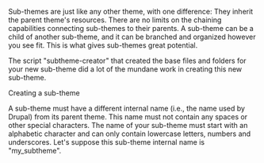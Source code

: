 Sub-themes are just like any other theme, with one difference: They inherit the parent theme's resources. There are no limits on the chaining capabilities connecting sub-themes to their parents. A sub-theme can be a child of another sub-theme, and it can be branched and organized however you see fit. This is what gives sub-themes great potential.

The script "subtheme-creator" that created the base files and folders for your new sub-theme did a lot of the mundane work in creating this new sub-theme.

Creating a sub-theme

A sub-theme must have a different internal name (i.e., the name used by Drupal) from its parent theme. This name must not contain any spaces or other special characters. The name of your sub-theme must start with an alphabetic character and can only contain lowercase letters, numbers and underscores. Let's suppose this sub-theme internal name is "my_subtheme".
